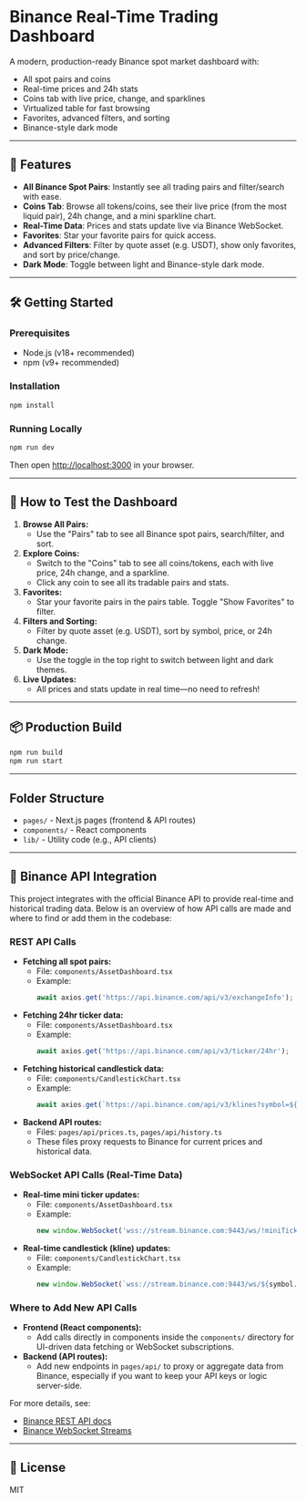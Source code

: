 # Binance Real-Time Trading Dashboard

A modern, production-ready Binance spot market dashboard with:
- All spot pairs and coins
- Real-time prices and 24h stats
- Coins tab with live price, change, and sparklines
- Virtualized table for fast browsing
- Favorites, advanced filters, and sorting
- Binance-style dark mode

---

## 🚀 Features
- **All Binance Spot Pairs**: Instantly see all trading pairs and filter/search with ease.
- **Coins Tab**: Browse all tokens/coins, see their live price (from the most liquid pair), 24h change, and a mini sparkline chart.
- **Real-Time Data**: Prices and stats update live via Binance WebSocket.
- **Favorites**: Star your favorite pairs for quick access.
- **Advanced Filters**: Filter by quote asset (e.g. USDT), show only favorites, and sort by price/change.
- **Dark Mode**: Toggle between light and Binance-style dark mode.

---

## 🛠️ Getting Started

### Prerequisites
- Node.js (v18+ recommended)
- npm (v9+ recommended)

### Installation
```bash
npm install
```

### Running Locally
```bash
npm run dev
```
Then open [http://localhost:3000](http://localhost:3000) in your browser.

---

## 🧪 How to Test the Dashboard

1. **Browse All Pairs:**
   - Use the "Pairs" tab to see all Binance spot pairs, search/filter, and sort.
2. **Explore Coins:**
   - Switch to the "Coins" tab to see all coins/tokens, each with live price, 24h change, and a sparkline.
   - Click any coin to see all its tradable pairs and stats.
3. **Favorites:**
   - Star your favorite pairs in the pairs table. Toggle "Show Favorites" to filter.
4. **Filters and Sorting:**
   - Filter by quote asset (e.g. USDT), sort by symbol, price, or 24h change.
5. **Dark Mode:**
   - Use the toggle in the top right to switch between light and dark themes.
6. **Live Updates:**
   - All prices and stats update in real time—no need to refresh!

---

## 📦 Production Build
```bash
npm run build
npm run start
```

---

## Folder Structure
- `pages/` - Next.js pages (frontend & API routes)
- `components/` - React components
- `lib/` - Utility code (e.g., API clients)

---

## 🔗 Binance API Integration

This project integrates with the official Binance API to provide real-time and historical trading data. Below is an overview of how API calls are made and where to find or add them in the codebase:

### REST API Calls
- **Fetching all spot pairs:**
  - File: `components/AssetDashboard.tsx`
  - Example: 
    ```js
    await axios.get('https://api.binance.com/api/v3/exchangeInfo');
    ```
- **Fetching 24hr ticker data:**
  - File: `components/AssetDashboard.tsx`
  - Example:
    ```js
    await axios.get('https://api.binance.com/api/v3/ticker/24hr');
    ```
- **Fetching historical candlestick data:**
  - File: `components/CandlestickChart.tsx`
  - Example:
    ```js
    await axios.get(`https://api.binance.com/api/v3/klines?symbol=${symbol}&interval=${interval}&limit=${limit}`);
    ```
- **Backend API routes:**
  - Files: `pages/api/prices.ts`, `pages/api/history.ts`
  - These files proxy requests to Binance for current prices and historical data.

### WebSocket API Calls (Real-Time Data)
- **Real-time mini ticker updates:**
  - File: `components/AssetDashboard.tsx`
  - Example:
    ```js
    new window.WebSocket('wss://stream.binance.com:9443/ws/!miniTicker@arr');
    ```
- **Real-time candlestick (kline) updates:**
  - File: `components/CandlestickChart.tsx`
  - Example:
    ```js
    new window.WebSocket(`wss://stream.binance.com:9443/ws/${symbol.toLowerCase()}@kline_1h`);
    ```

### Where to Add New API Calls
- **Frontend (React components):**
  - Add calls directly in components inside the `components/` directory for UI-driven data fetching or WebSocket subscriptions.
- **Backend (API routes):**
  - Add new endpoints in `pages/api/` to proxy or aggregate data from Binance, especially if you want to keep your API keys or logic server-side.

For more details, see:
- [Binance REST API docs](https://binance-docs.github.io/apidocs/spot/en/)
- [Binance WebSocket Streams](https://binance-docs.github.io/apidocs/spot/en/#websocket-market-streams)

---

## 📝 License
MIT
